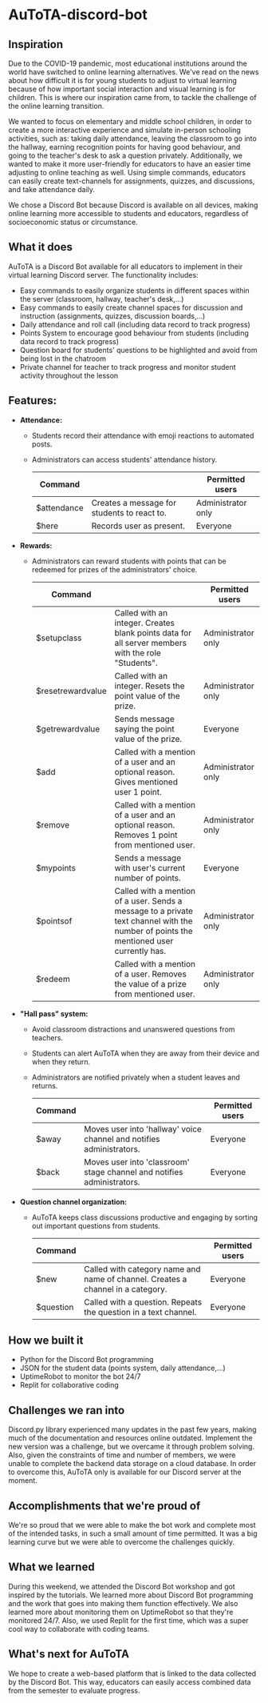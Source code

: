 # AuToTA-discord-bot

## Inspiration
Due to the COVID-19 pandemic, most educational institutions around the world have switched to online learning alternatives. We've read on the news about how difficult it is for young students to adjust to virtual learning because of how important social interaction and visual learning is for children. This is where our inspiration came from, to tackle the challenge of the online learning transition.

We wanted to focus on elementary and middle school children, in order to create a more interactive experience and simulate in-person schooling activities, such as: taking daily attendance, leaving the classroom to go into the hallway, earning recognition points for having good behaviour, and going to the teacher's desk to ask a question privately. Additionally, we wanted to make it more user-friendly for educators to have an easier time adjusting to online teaching as well. Using simple commands, educators can easily create text-channels for assignments, quizzes, and discussions, and take attendance daily.

 We chose a Discord Bot because Discord is available on all devices, making online learning more accessible to students and educators, regardless of socioeconomic status or circumstance.

## What it does
AuToTA is a Discord Bot available for all educators to implement in their virtual learning Discord server. The functionality includes:
- Easy commands to easily organize students in different spaces within the server (classroom, hallway, teacher's desk,...)
- Easy commands to easily create channel spaces for discussion and instruction (assignments, quizzes, discussion boards,...)
- Daily attendance and roll call (including data record to track progress)
- Points System to encourage good behaviour from students (including data record to track progress)
- Question board for students' questions to be highlighted and avoid from being lost in the chatroom
- Private channel for teacher to track progress and monitor student activity throughout the lesson

## Features:

- **Attendance:** 

  - Students record their attendance with emoji reactions to automated posts. 

  - Administrators can access students' attendance history.

    | Command   |                                                              | Permitted users |
    | --------- | ------------------------------------------------------------ | --------------- |
    | $attendance      | Creates a message for students to react to. | Administrator only        |
    | $here | Records user as present. | Everyone        |


  

- **Rewards:**

  - Administrators can reward students with points that can be redeemed for prizes of the administrators' choice.

    | Command           |                                                              | Permitted users    |
    | ----------------- | ------------------------------------------------------------ | ------------------ |
    | $setupclass       | Called with an integer. Creates blank points data for all server members with the role "Students". | Administrator only |
    | $resetrewardvalue | Called with an integer. Resets the point value of the prize. | Administrator only |
    | $getrewardvalue   | Sends message saying the point value of the prize.           | Everyone           |
    | $add              | Called with a mention of a user and an optional reason. Gives mentioned user 1 point. | Administrator only |
    | $remove           | Called with a mention of a user and an optional reason. Removes 1 point from mentioned user. | Administrator only |
    | $mypoints         | Sends a message with user's current number of points.        | Everyone           |
    | $pointsof         | Called with a mention of a user. Sends a message to a private text channel with the number of points the mentioned user currently has. | Administrator only |
    | $redeem           | Called with a mention of a user. Removes the value of a prize from mentioned user. | Administrator only |



- **"Hall pass" system:**

  - Avoid classroom distractions and unanswered questions from teachers.

  - Students can alert AuToTA when they are away from their device and when they return.

  - Administrators are notified privately when a student leaves and returns.

    | Command |                                                              | Permitted users |
    | ------- | ------------------------------------------------------------ | --------------- |
    | $away   | Moves user into 'hallway' voice channel and notifies administrators. | Everyone        |
    | $back   | Moves user into 'classroom' stage channel and notifies administrators. | Everyone        |

    

- **Question channel organization:**

  - AuToTA keeps class discussions productive and engaging by sorting out important questions from students.

    | Command   |                                                              | Permitted users |
    | --------- | ------------------------------------------------------------ | --------------- |
    | $new      | Called with category name and name of channel. Creates a channel in a category. | Everyone        |
    | $question | Called with a question. Repeats the question in a text channel. | Everyone        |

    





## How we built it
- Python for the Discord Bot programming
- JSON for the student data (points system, daily attendance,...)
- UptimeRobot to monitor the bot 24/7
- Replit for collaborative coding

## Challenges we ran into
Discord.py library experienced many updates in the past few years, making much of the documentation and resources online outdated. Implement the new version was a challenge, but we overcame it through problem solving. Also, given the constraints of time and number of members, we were unable to complete the backend data storage on a cloud database. In order to overcome this, AuToTA only is available for our Discord server at the moment.

## Accomplishments that we're proud of
We're so proud that we were able to make the bot work and complete most of the intended tasks, in such a small amount of time permitted. It was a big learning curve but we were able to overcome the challenges quickly. 

## What we learned
During this weekend, we attended the Discord Bot workshop and got inspired by the tutorials. We learned more about Discord Bot programming and the work that goes into making them function effectively. We also learned more about monitoring them on UptimeRobot so that they're monitored 24/7. Also, we used Replit for the first time, which was a super cool way to collaborate with coding teams.

## What's next for AuToTA
We hope to create a web-based platform  that is linked to the data collected by the Discord Bot. This way, educators can easily access combined data from the semester to evaluate progress.
